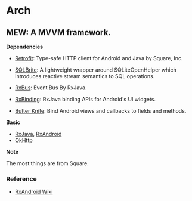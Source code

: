 
# Arch

## MEW: A MVVM framework.

**Dependencies**

* [Retrofit](https://github.com/square/retrofit): Type-safe HTTP client for Android and Java by Square, Inc.
* [SQLBrite](https://github.com/square/SqlBrite): A lightweight wrapper around SQLiteOpenHelper which introduces reactive stream semantics to SQL operations.

* [RxBus](https://github.com/AndroidKnife/RxBus): Event Bus By RxJava.

* [RxBinding](https://github.com/JakeWharton/RxBinding): RxJava binding APIs for Android's UI widgets.
* [Butter Knife](https://github.com/JakeWharton/butterknife): Bind Android views and callbacks to fields and methods.

**Basic**

* [RxJava](https://github.com/ReactiveX/RxJava), [RxAndroid](https://github.com/ReactiveX/RxAndroid)
* [OkHttp](https://github.com/square/okhttp)

**Note**

The most things are from Square.

### Reference

* [RxAndroid Wiki](https://github.com/ReactiveX/RxAndroid/wiki)
